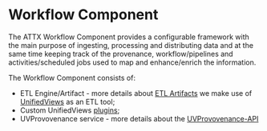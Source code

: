 # Workflow Component

The ATTX Workflow Component provides a configurable framework with the main purpose of ingesting, processing and distributing data and at the same time keeping track of the provenance, workflow/pipelines and activities/scheduled jobs used to map and enhance/enrich the information.

The Workflow Component consists of:

* ETL Engine/Artifact - more details about [ETL Artifacts](ETL-Artifacts.md) we make use of [UnifiedViews](https://unifiedviews.eu/) as an ETL tool;
* Custom UnifiedViews [plugins](Unified-Views-plugins.md);
* UVProvovenance service - more details about the [UVProvovenance-API](UVProvovenance-API.md)
